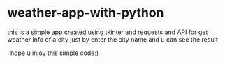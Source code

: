 # weather-app-with-python
this is a simple app created using tkinter and requests and API for get weather info of a city just by enter the city name and u can see the result


i hope u injoy this simple code:)
